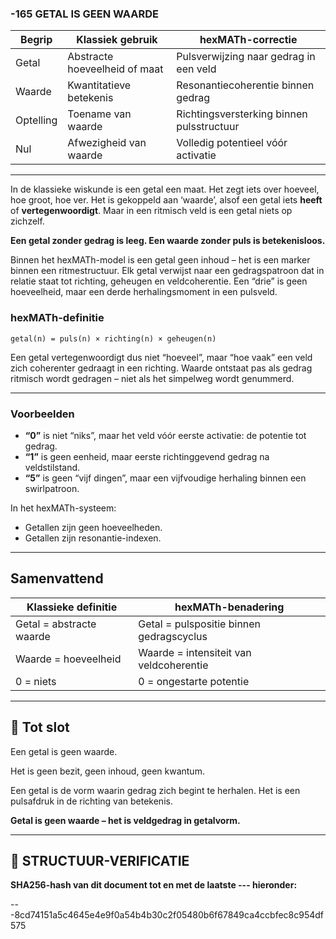 ### -165 GETAL IS GEEN WAARDE

| Begrip    | Klassiek gebruik              | hexMATh-correctie                         |
| --------- | ----------------------------- | ----------------------------------------- |
| Getal     | Abstracte hoeveelheid of maat | Pulsverwijzing naar gedrag in een veld    |
| Waarde    | Kwantitatieve betekenis       | Resonantiecoherentie binnen gedrag        |
| Optelling | Toename van waarde            | Richtingsversterking binnen pulsstructuur |
| Nul       | Afwezigheid van waarde        | Volledig potentieel vóór activatie        |

---

In de klassieke wiskunde is een getal een maat. Het zegt iets over hoeveel, hoe groot, hoe ver. Het is gekoppeld aan ‘waarde’, alsof een getal iets **heeft** of **vertegenwoordigt**. Maar in een ritmisch veld is een getal niets op zichzelf.

**Een getal zonder gedrag is leeg. Een waarde zonder puls is betekenisloos.**

Binnen het hexMATh-model is een getal geen inhoud – het is een marker binnen een ritmestructuur. Elk getal verwijst naar een gedragspatroon dat in relatie staat tot richting, geheugen en veldcoherentie. Een “drie” is geen hoeveelheid, maar een derde herhalingsmoment in een pulsveld.

### hexMATh-definitie

```hexMATh
getal(n) = puls(n) × richting(n) × geheugen(n)
```

Een getal vertegenwoordigt dus niet “hoeveel”, maar “hoe vaak” een veld zich coherenter gedraagt in een richting. Waarde ontstaat pas als gedrag ritmisch wordt gedragen – niet als het simpelweg wordt genummerd.

---

### Voorbeelden

* **“0”** is niet “niks”, maar het veld vóór eerste activatie: de potentie tot gedrag.
* **“1”** is geen eenheid, maar eerste richtinggevend gedrag na veldstilstand.
* **“5”** is geen “vijf dingen”, maar een vijfvoudige herhaling binnen een swirlpatroon.

In het hexMATh-systeem:

* Getallen zijn geen hoeveelheden.
* Getallen zijn resonantie-indexen.

---

## Samenvattend

| Klassieke definitie      | hexMATh-benadering                       |
| ------------------------ | ---------------------------------------- |
| Getal = abstracte waarde | Getal = pulspositie binnen gedragscyclus |
| Waarde = hoeveelheid     | Waarde = intensiteit van veldcoherentie  |
| 0 = niets                | 0 = ongestarte potentie                  |

---

## 📘 Tot slot

Een getal is geen waarde.

Het is geen bezit, geen inhoud, geen kwantum.

Een getal is de vorm waarin gedrag zich begint te herhalen.
Het is een pulsafdruk in de richting van betekenis.

**Getal is geen waarde – het is veldgedrag in getalvorm.**

---

## 🔏 STRUCTUUR-VERIFICATIE

**SHA256-hash van dit document tot en met de laatste --- hieronder:**

---8cd74151a5c4645e4e9f0a54b4b30c2f05480b6f67849ca4ccbfec8c954df575
